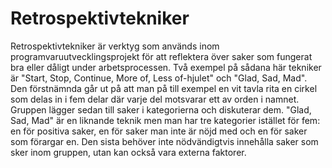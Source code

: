 # Retrospektivtekniker

Retrospektivtekniker är verktyg som används inom programvaruutvecklingsprojekt för att reflektera över saker som fungerat bra eller dåligt under arbetsprocessen. Två exempel på sådana här tekniker är "Start, Stop, Continue, More of, Less of-hjulet" och "Glad, Sad, Mad". Den förstnämnda går ut på att man på till exempel en vit tavla rita en cirkel som delas in i fem delar där varje del motsvarar ett av orden i namnet. Gruppen lägger sedan till saker i kategorierna och diskuterar dem. "Glad, Sad, Mad" är en liknande teknik men man har tre kategorier istället för fem: en för positiva saker, en för saker man inte är nöjd med och en för saker som förargar en. Den sista behöver inte nödvändigtvis innehålla saker som sker inom gruppen, utan kan också vara externa faktorer.